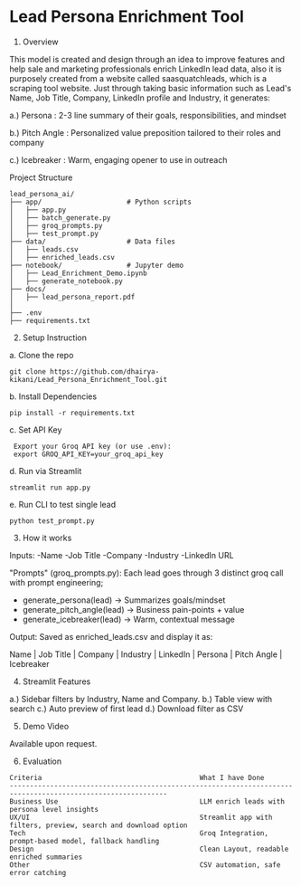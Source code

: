 # Lead Persona Enrichment Tool #

1. Overview

This model is created and design through an idea to improve features and help sale and marketing professionals enrich LinkedIn lead data, also it is purposely created from a website called saasquatchleads, which is a scraping tool website. Just through taking basic information such as Lead's Name, Job Title, Company, LinkedIn profile and Industry, it generates:

a.) Persona : 2-3 line summary of their goals, responsibilities, and mindset

b.) Pitch Angle : Personalized value preposition tailored to their roles and company

c.) Icebreaker : Warm, engaging opener to use in outreach

Project Structure 
```
lead_persona_ai/
├── app/                     # Python scripts
│   ├── app.py
│   ├── batch_generate.py
│   ├── groq_prompts.py
│   ├── test_prompt.py
├── data/                    # Data files
│   ├── leads.csv
│   ├── enriched_leads.csv
├── notebook/                # Jupyter demo
│   ├── Lead_Enrichment_Demo.ipynb
│   ├── generate_notebook.py
├── docs/
│   ├── lead_persona_report.pdf
│  
├── .env
├── requirements.txt
```

2. Setup Instruction

a. Clone the repo

    git clone https://github.com/dhairya-kikani/Lead_Persona_Enrichment_Tool.git

b. Install Dependencies

    pip install -r requirements.txt

c. Set API Key

     Export your Groq API key (or use .env):
     export GROQ_API_KEY=your_groq_api_key

d. Run via Streamlit

    streamlit run app.py

e.  Run CLI to test single lead

    python test_prompt.py

3. How it works

Inputs:
-Name
-Job Title
-Company
-Industry
-LinkedIn URL

"Prompts" (groq_prompts.py):
Each lead goes through 3 distinct groq call with prompt engineering;

- generate_persona(lead) → Summarizes goals/mindset
- generate_pitch_angle(lead) → Business pain-points + value
- generate_icebreaker(lead) → Warm, contextual message

Output:
Saved as enriched_leads.csv and display it as:

Name | Job Title | Company | Industry | LinkedIn | Persona | Pitch Angle | Icebreaker

4. Streamlit Features

a.) Sidebar filters by Industry, Name and Company.
b.) Table view with search
c.) Auto preview of first lead
d.) Download filter as CSV

5. Demo Video

Available upon request.

6. Evaluation
```
Criteria                                       What I have Done
-------------------------------------------------------------------------------------------------------------
Business Use                                   LLM enrich leads with persona level insights
UX/UI                                          Streamlit app with filters, preview, search and download option
Tech                                           Groq Integration, prompt-based model, fallback handling
Design                                         Clean Layout, readable enriched summaries
Other                                          CSV automation, safe error catching
```
